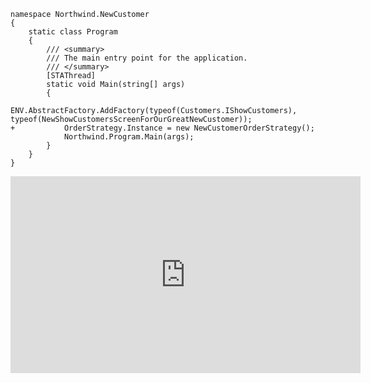 ﻿```csdiff
namespace Northwind.NewCustomer
{
    static class Program
    {
        /// <summary>
        /// The main entry point for the application.
        /// </summary>
        [STAThread]
        static void Main(string[] args)
        {
            ENV.AbstractFactory.AddFactory(typeof(Customers.IShowCustomers), typeof(NewShowCustomersScreenForOurGreatNewCustomer));
+           OrderStrategy.Instance = new NewCustomerOrderStrategy();
            Northwind.Program.Main(args);
        }
    }
}

```

<iframe width="560" height="315" src="https://www.youtube.com/embed/sbTOtxnu-0A" frameborder="0" allowfullscreen></iframe>
